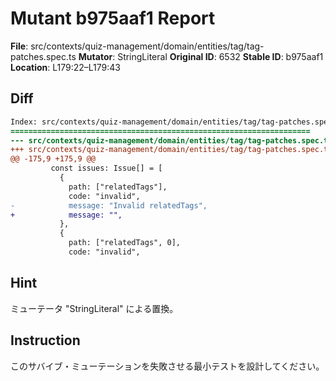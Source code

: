 # Mutant b975aaf1 Report

**File**: src/contexts/quiz-management/domain/entities/tag/tag-patches.spec.ts
**Mutator**: StringLiteral
**Original ID**: 6532
**Stable ID**: b975aaf1
**Location**: L179:22–L179:43

## Diff

```diff
Index: src/contexts/quiz-management/domain/entities/tag/tag-patches.spec.ts
===================================================================
--- src/contexts/quiz-management/domain/entities/tag/tag-patches.spec.ts	original
+++ src/contexts/quiz-management/domain/entities/tag/tag-patches.spec.ts	mutated #6532
@@ -175,9 +175,9 @@
         const issues: Issue[] = [
           {
             path: ["relatedTags"],
             code: "invalid",
-            message: "Invalid relatedTags",
+            message: "",
           },
           {
             path: ["relatedTags", 0],
             code: "invalid",
```

## Hint

ミューテータ "StringLiteral" による置換。

## Instruction

このサバイブ・ミューテーションを失敗させる最小テストを設計してください。
